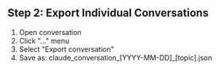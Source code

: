## Step 2: Export Individual Conversations  

1. Open conversation
2. Click "..." menu
3. Select "Export conversation"
4. Save as: claude_conversation_[YYYY-MM-DD]_[topic].json

